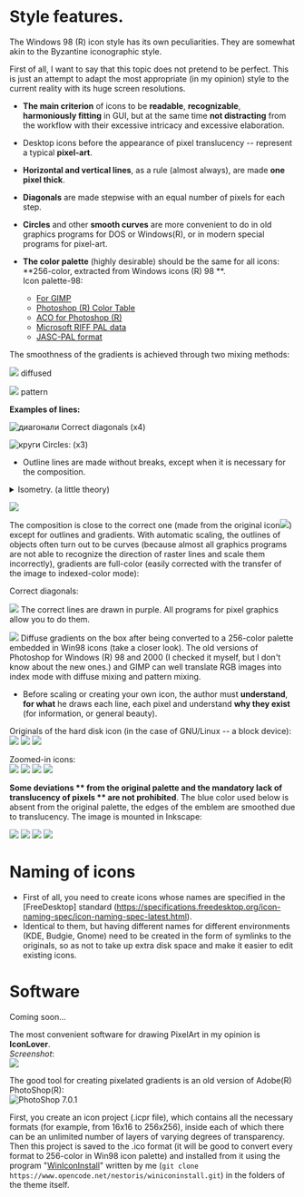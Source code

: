 # Style features.
The Windows 98 (R) icon style has its own peculiarities. They are somewhat akin to the Byzantine iconographic style.

First of all, I want to say that this topic does not pretend to be perfect. This is just an attempt to adapt the most appropriate (in my opinion) style to the current reality with its huge screen resolutions.

* **The main criterion** of icons to be **readable**, **recognizable**, **harmoniously fitting** in GUI, but at the same time **not distracting** from the workflow with their excessive intricacy and excessive elaboration.
* Desktop icons before the appearance of pixel translucency -- represent a typical **pixel-art**.
* **Horizontal and vertical lines**, as a rule (almost always), are made **one pixel thick**.
* **Diagonals** are made stepwise with an equal number of pixels for each step.
* **Circles** and other **smooth curves** are more convenient to do in old graphics programs for DOS or Windows(R), or in modern special programs for pixel-art.
* **The color palette** (highly desirable) should be the same for all icons: **256-color, extracted from Windows icons (R) 98 **.<br>Icon palette-98:

  * [For GIMP](GIMP-98.gpl)
  * [Photoshop (R) Color Table](Photoshop-98.act)
  * [ACO for Photoshop (R)](Photoshop-98.aco)
  * [Microsoft RIFF PAL data](Microsoft-98.pal)
  * [JASC-PAL format](Microangelo-98.pal)

The smoothness of the gradients is achieved through two mixing methods:

![](diffuse_cd.png) diffused

![](pattern_desk.png) pattern

**Examples of lines:**

![диагонали](diagonals.png) Correct diagonals (x4)

![круги](circles.png) Circles: (x3)

* Outline lines are made without breaks, except when it is necessary for the composition.

<details>
<summary>Isometry. (a little theory)</summary>
In Byzantine and Russian iconography, reverse perspective is used to preserve the sense of flatness and prevent the illusion of spatiality. This helps to keep your mind clear, focus on the main tasks and not disperse it into contemplation. The geometry and pixelation of a computer image dictates orthogonality, so strict isometry is used.
</details>

![](gradient_and_line.png)

The composition is close to the correct one (made from the original icon![](msoemapi_801.png)) except for outlines and gradients. With automatic scaling, the outlines of objects often turn out to be curves (because almost all graphics programs are not able to recognize the direction of raster lines and scale them incorrectly), gradients are full-color (easily corrected with the transfer of the image to indexed-color mode):

Correct diagonals:

![](isometry.png) The correct lines are drawn in purple. All programs for pixel graphics allow you to do them.

![](isometry_diffuse.png) Diffuse gradients on the box after being converted to a 256-color palette embedded in Win98 icons (take a closer look). The old versions of Photoshop for Windows (R) 98 and 2000 (I checked it myself, but I don't know about the new ones.) and GIMP can well translate RGB images into index mode with diffuse mixing and pattern mixing.

* Before scaling or creating your own icon, the author must **understand**, **for what** he draws each line, each pixel and understand **why they exist** (for information, or general beauty).

Originals of the hard disk icon (in the case of GNU/Linux -- a block device):<br>
![](../SE98/devices/16/drive-harddisk.png)
![](../SE98/devices/32/drive-harddisk.png)
![](../SE98/devices/48/drive-harddisk.png)

Zoomed-in icons:<br>
![](../SE98/devices/128/drive-harddisk.png)
![](../SE98/devices/160/drive-harddisk.png)
![](../SE98/devices/192/drive-harddisk.png)
![](../SE98/devices/256/drive-harddisk.png)

**Some deviations ** from the original palette and the mandatory lack of translucency of pixels ** are not prohibited**. The blue color used below is absent from the original palette, the edges of the emblem are smoothed due to translucency. The image is mounted in Inkscape:

![](../SE98/devices/128/drive-harddisk-system.png)
![](../SE98/devices/160/drive-harddisk-system.png)
![](../SE98/devices/192/drive-harddisk-system.png)
![](../SE98/devices/256/drive-harddisk-system.png)

# Naming of icons

* First of all, you need to create icons whose names are specified in the [FreeDesktop] standard (https://specifications.freedesktop.org/icon-naming-spec/icon-naming-spec-latest.html).
* Identical to them, but having different names for different environments (KDE, Budgie, Gnome) need to be created in the form of symlinks to the originals, so as not to take up extra disk space and make it easier to edit existing icons.

# Software
Coming soon...

The most convenient software for drawing PixelArt in my opinion is **IconLover**.<br>
*Screenshot*:<br>
![](iconlover.png)

The good tool for creating pixelated gradients is an old version of Adobe(R) PhotoShop(R):<br>
![PhotoShop 7.0.1](ps7.png)

First, you create an icon project (.icpr file), which contains all the necessary formats (for example, from 16x16 to 256x256), inside each of which there can be an unlimited number of layers of varying degrees of transparency.<br>
Then this project is saved to the .ico format (it will be good to convert every format to 256-color in Win98 icon palette) and installed from it using the program "[WinIconInstall](https://www.opencode.net/nestoris/winiconinstall)" written by me (`git clone https://www.opencode.net/nestoris/winiconinstall.git`) in the folders of the theme itself.

